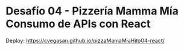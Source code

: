 # Desafío 04 - Pizzería Mamma Mía Consumo de APIs con React

Deploy: https://cvegasan.github.io/pizzaMamaMiaHito04-react/

